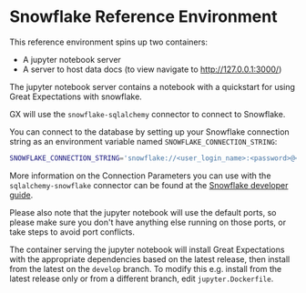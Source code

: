 # Snowflake Reference Environment

This reference environment spins up two containers:

- A jupyter notebook server
- A server to host data docs (to view navigate to http://127.0.0.1:3000/)

The jupyter notebook server contains a notebook with a quickstart for using Great Expectations with snowflake.

GX will use the `snowflake-sqlalchemy` connector to connect to Snowflake.

You can connect to the database by setting up your Snowflake connection string as an environment variable named `SNOWFLAKE_CONNECTION_STRING`:
```bash
SNOWFLAKE_CONNECTION_STRING='snowflake://<user_login_name>:<password>@<account_identifier>'
```

More information on the Connection Parameters you can use with the `sqlalchemy-snowflake` connector can be found at the [Snowflake developer guide](https://docs.snowflake.com/developer-guide/python-connector/sqlalchemy#connection-parameters
).

Please also note that the jupyter notebook will use the default ports, so please make sure you don't have anything else running on those ports, or take steps to avoid port conflicts.

The container serving the jupyter notebook will install Great Expectations with the appropriate dependencies based on the latest release, then install from the latest on the `develop` branch. To modify this e.g. install from the latest release only or from a different branch, edit `jupyter.Dockerfile`.
